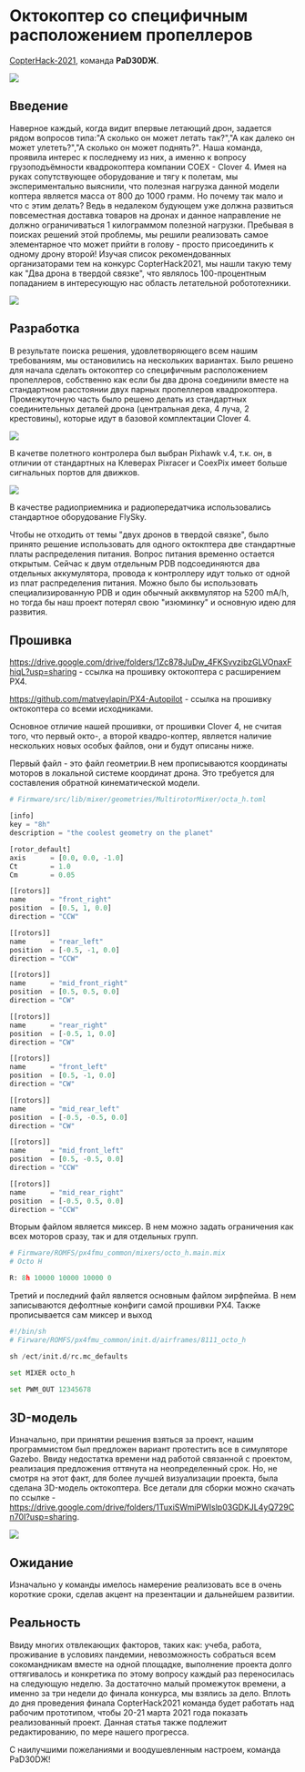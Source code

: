 # Октокоптер со специфичным расположением пропеллеров

[CopterHack-2021](copterhack2021.md), команда **PаD30DЖ**.

<img src="../assets/oktapadzog/image.gif">

## Введение

Наверное каждый, когда видит впервые летающий дрон, задается рядом вопросов типа:"А сколько он может летать так?","А как далеко он может улететь?","А сколько он может поднять?". Наша команда, проявила интерес к последнему из них, а именно к вопросу грузоподъёмности квадрокоптера компании COEX - Clover 4. Имея на руках сопутствующее оборудование и тягу к полетам, мы экспериментально выяснили, что полезная нагрузка данной модели коптера является масса от 800 до 1000 грамм. Но почему так мало и что с этим делать? Ведь в недалеком будующем уже должна развиться повсеместная доставка товаров на дронах и данное направление не должно ограничиваться 1 килограммом полезной нагрузки. Пребывая в поисках решений этой проблемы, мы решили реализовать самое элементарное что может прийти в голову - просто присоединить к одному дрону второй! Изучая список рекомендованных организаторами тем на конкурс CopterHack2021, мы нашли такую тему как "Два дрона в твердой связке", что являлось 100-процентным попаданием в интересующую нас область летательной робототехники.

<img src="../assets/oktapadzog/24-5.jpg">

## Разработка

В результате поиска решения, удовлетворяющего всем нашим требованиям, мы остановились на нескольких вариантах. Было решено для начала сделать октокоптер со специфичным расположением пропеллеров, собственно как если бы два дрона соединили вместе на стандартном расстоянии двух парных пропеллеров квадрокоптера. Промежуточную часть было решено делать из стандартных соединительных деталей дрона (центральная дека, 4 луча, 2 крестовины), которые идут в базовой комплектации Clover 4.

<img src="../assets/oktapadzog/frame_assembly_4.png">

В качетве полетного контролера был выбран Pixhawk v.4, т.к. он, в отличии от стандартных на Клеверах Pixracer и CoexPix имеет больше сигнальных портов для движков.

<img src="../assets/oktapadzog/Pixhawk.png">

В качестве радиоприемника и радиопередатчика использовались стандартное оборудование FlySky.

Чтобы не отходить от темы "двух дронов в твердой связке", было принято решение использовать для одного октокптера две стандартные платы распределения питания. Вопрос питания временно остается открытым. Сейчас к двум отдельным PDB подсоединяются два отдельных аккумулятора, провода к контроллеру идут только от одной из плат распределения питания. Можно было бы использовать специализированную PDB и один обычный акквмулятор на 5200 mA/h, но тогда бы наш проект потерял свою "изюминку" и основную идею для развития.

## Прошивка

https://drive.google.com/drive/folders/1Zc878JuDw_4FKSvvzibzGLVOnaxFhiqL?usp=sharing - ссылка на прошивку октокоптера с расширением PX4.

https://github.com/matveylapin/PX4-Autopilot - ссылка на прошивку октокоптера со всеми исходниками.

Основное отличие нашей прошивки, от прошивки Clover 4, не считая того, что первый окто-, а второй квадро-коптер, является наличие нескольких новых особых файлов, они и будут описаны ниже.

Первый файл - это файл геометрии.В нем прописываются координаты моторов в локальной системе координат дрона. Это требуется для составления обратной кинематической модели.

```python
# Firmware/src/lib/mixer/geometries/MultirotorMixer/octa_h.toml

[info]
key = "8h"
description = "the coolest geometry on the planet"

[rotor_default]
axis      = [0.0, 0.0, -1.0]
Ct        = 1.0
Cm        = 0.05

[[rotors]]
name      = "front_right"
position  = [0.5, 1, 0.0]
direction = "CCW"

[[rotors]]
name      = "rear_left"
position  = [-0.5, -1, 0.0]
direction = "CCW"

[[rotors]]
name      = "mid_front_right"
position  = [0.5, 0.5, 0.0]
direction = "CW"

[[rotors]]
name      = "rear_right"
position  = [-0.5, 1, 0.0]
direction = "CW"

[[rotors]]
name      = "front_left"
position  = [0.5, -1, 0.0]
direction = "CW"

[[rotors]]
name      = "mid_rear_left"
position  = [-0.5, -0.5, 0.0]
direction = "CW"

[[rotors]]
name      = "mid_front_left"
position  = [0.5, -0.5, 0.0]
direction = "CCW"

[[rotors]]
name      = "mid_rear_right"
position  = [-0.5, 0.5, 0.0]
direction = "CCW"
```

Вторым файлом является миксер. В нем можно задать ограничения как всех моторов сразу, так и для отдельных групп.

```python
# Firmware/ROMFS/px4fmu_common/mixers/octo_h.main.mix
# Octo H

R: 8h 10000 10000 10000 0
```

Третий и последний файл является основным файлом эирфпейма. В нем записываются дефолтные конфиги самой прошивки PX4. Также прописывается сам миксер и выход

```python
#!/bin/sh
# Firware/ROMFS/px4fmu_common/init.d/airframes/8111_octo_h

sh /ect/init.d/rc.mc_defaults

set MIXER octo_h

set PWM_OUT 12345678
```

## 3D-модель

Изначально, при принятии решения взяться за проект, нашим программистом был предложен вариант протестить все в симуляторе Gazebo. Ввиду недостатка времени над работой связанной с проектом, реализация предложения оттянута на неопределенный срок. Но, не смотря на этот факт, для более лучшей визуализации проекта, была сделана 3D-модель октокоптера. Все детали для сборки можно скачать по ссылке - https://drive.google.com/drive/folders/1TuxiSWmiPWIslp03GDKJL4yQ729Cn70I?usp=sharing.

<img src="../assets/oktapadzog/octo.png">

## Ожидание

Изначально у команды имелось намерение реализовать все в очень короткие сроки, сделав акцент на презентации и дальнейшем развитии.

## Реальность

Ввиду многих отвлекающих факторов, таких как: учеба, работа, проживание в условиях пандемии, невозможность собраться всем сокомандникам вместе на одной площадке, выполнение проекта долго оттягивалось и конкретика по этому вопросу каждый раз переносилась на следующую неделю. За достаточно малый промежуток времени, а именно за три недели до финала конкурса, мы взялись за дело. Вплоть до дня проведения финала CopterHack2021 команда будет работать над рабочим прототипом, чтобы 20-21 марта 2021 года показать реализованный проект. Данная статья также подлежит редактированию, по мере нашего прогресса.

С наилучшими пожеланиями и воодушевленным настроем, команда PаD30DЖ!
